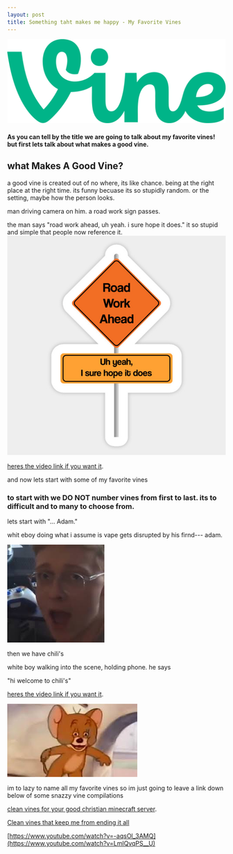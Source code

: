 ```yaml
---
layout: post
title: Something taht makes me happy - My Favorite Vines
---
```


![blog header](/images/1200px-Vine_wordmark.svg.png)

#### As you can tell by the title we are going to talk about my favorite vines! but first lets talk about what makes a good vine.

## what Makes A Good Vine?

a good vine is created out of no where, its like chance. being at the right place at the right time. its funny becuase its so stupidly random. or the setting, maybe how the person looks. 

man driving camera on him. a road work sign passes.  

the man says "road work ahead, uh yeah. i sure hope it does." it so stupid and simple that people now reference it.
![roadworkahead](/images/roadworkahead.png)

[heres the video link if you want it](https://www.youtube.com/watch?v=6AYv6rV3NXE).

and now lets start with some of my favorite vines

### to start with we DO NOT number vines from first to last. its to difficult and to many to choose from.

lets start with "... Adam."

whit eboy doing what i assume is vape gets disrupted by his firnd--- adam.

![ADAM](/images/ADAM.png)

then we have chili's

white boy walking into the scene, holding phone. he says

"hi welcome to chili's"

[heres the video link if you want it](https://www.youtube.com/watch?v=bs53JQTuEc0).


![oof](/images/oof.png)

im to lazy to name all my favorite vines so im just going to leave a link down below of some snazzy vine compilations

[clean vines for your good christian minecraft server](https://www.youtube.com/watch?v=2xuNCDbC3VE).

[Clean vines that keep me from ending it all](https://www.youtube.com/watch?v=-aqsOl_3AMQ)

[https://www.youtube.com/watch?v=-aqsOl_3AMQ](https://www.youtube.com/watch?v=LmlQvqPS__U)

